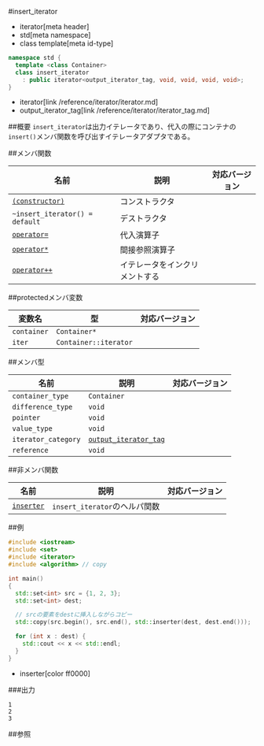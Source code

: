 #insert_iterator
* iterator[meta header]
* std[meta namespace]
* class template[meta id-type]

```cpp
namespace std {
  template <class Container>
  class insert_iterator
    : public iterator<output_iterator_tag, void, void, void, void>;
}

```
* iterator[link /reference/iterator/iterator.md]
* output_iterator_tag[link /reference/iterator/iterator_tag.md]

##概要
`insert_iterator`は出力イテレータであり、代入の際にコンテナの`insert()`メンバ関数を呼び出すイテレータアダプタである。


##メンバ関数

| 名前 | 説明 | 対応バージョン |
|------|------|----------------|
| [`(constructor)`](./insert_iterator/op_constructor.md) | コンストラクタ | |
| `~insert_iterator() = default` | デストラクタ | |
| [`operator=`](./insert_iterator/op_assign.md) | 代入演算子 | |
| [`operator*`](./insert_iterator/op_deref.md) | 間接参照演算子 | |
| [`operator++`](./insert_iterator/op_increment.md) | イテレータをインクリメントする | |


##protectedメンバ変数

| 変数名 | 型 | 対応バージョン |
|-------------|-----------------------|-------|
| `container` | `Container*` | |
| `iter`      | `Container::iterator` | |


##メンバ型

| 名前 | 説明 | 対応バージョン |
|---------------------|-------------|-------|
| `container_type`    | `Container` | |
| `difference_type`   | `void` | |
| `pointer`           | `void` | |
| `value_type`        | `void` | |
| `iterator_category` | [`output_iterator_tag`](/reference/iterator/iterator_tag.md) | |
| `reference`         | `void` | |


##非メンバ関数

| 名前 | 説明 | 対応バージョン |
|-----------------------------|-------------------------------|-------|
| [`inserter`](./inserter.md) | `insert_iterator`のヘルパ関数 | |


##例
```cpp
#include <iostream>
#include <set>
#include <iterator>
#include <algorithm> // copy

int main()
{
  std::set<int> src = {1, 2, 3};
  std::set<int> dest;

  // srcの要素をdestに挿入しながらコピー
  std::copy(src.begin(), src.end(), std::inserter(dest, dest.end()));

  for (int x : dest) {
    std::cout << x << std::endl;
  }
}
```
* inserter[color ff0000]

###出力
```
1
2
3
```

##参照


